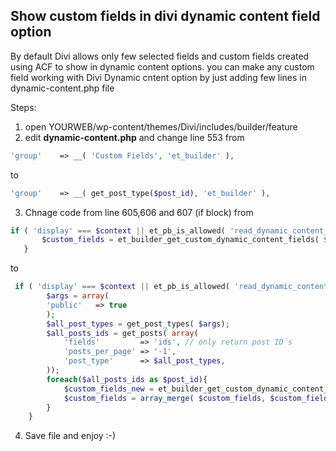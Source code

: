 ## Show custom fields in divi dynamic content field option
By default Divi allows only few selected fields and custom fields created using ACF to show in dynamic content options. you can make any custom field working with Divi Dynamic cntent option by just adding few lines in dynamic-content.php file

Steps:
1. open YOURWEB/wp-content/themes/Divi/includes/builder/feature
2. edit **dynamic-content.php** and change line 553 from 
  ```php
  'group'    => __( 'Custom Fields', 'et_builder' ),
  ```
  to
 ```php
 'group'    => __( get_post_type($post_id), 'et_builder' ),
 ```
 3. Chnage code from line 605,606 and 607 (if block) from 
 ```php
 if ( 'display' === $context || et_pb_is_allowed( 'read_dynamic_content_custom_fields' ) ) {
		$custom_fields = et_builder_get_custom_dynamic_content_fields( $post_id );
	}
  ```
to 
```php
 if ( 'display' === $context || et_pb_is_allowed( 'read_dynamic_content_custom_fields' ) ) {
		$args = array(
		'public'   => true
		);
		$all_post_types = get_post_types( $args);
		$all_posts_ids = get_posts( array(
			'fields'         => 'ids', // only return post ID´s
			'posts_per_page' => '-1',
			'post_type'      => $all_post_types,
		));
		foreach($all_posts_ids as $post_id){
			$custom_fields_new = et_builder_get_custom_dynamic_content_fields( $post_id );
			$custom_fields = array_merge( $custom_fields, $custom_fields_new );
		}
	}
  ```
  
  4. Save file and enjoy :-) 
